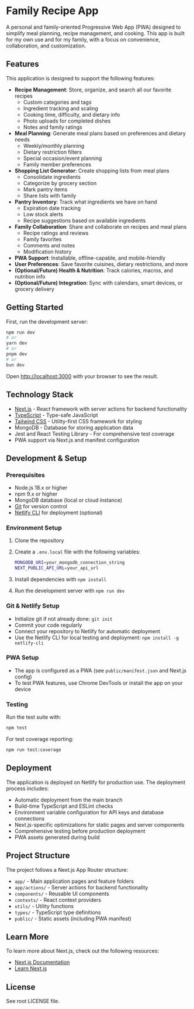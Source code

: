 # Family Recipe App

A personal and family-oriented Progressive Web App (PWA) designed to simplify meal planning, recipe management, and cooking. This app is built for my own use and for my family, with a focus on convenience, collaboration, and customization.

## Features

This application is designed to support the following features:

- **Recipe Management**: Store, organize, and search all our favorite recipes
  - Custom categories and tags
  - Ingredient tracking and scaling
  - Cooking time, difficulty, and dietary info
  - Photo uploads for completed dishes
  - Notes and family ratings
- **Meal Planning**: Generate meal plans based on preferences and dietary needs
  - Weekly/monthly planning
  - Dietary restriction filters
  - Special occasion/event planning
  - Family member preferences
- **Shopping List Generator**: Create shopping lists from meal plans
  - Consolidate ingredients
  - Categorize by grocery section
  - Mark pantry items
  - Share lists with family
- **Pantry Inventory**: Track what ingredients we have on hand
  - Expiration date tracking
  - Low stock alerts
  - Recipe suggestions based on available ingredients
- **Family Collaboration**: Share and collaborate on recipes and meal plans
  - Recipe ratings and reviews
  - Family favorites
  - Comments and notes
  - Modification history
- **PWA Support**: Installable, offline-capable, and mobile-friendly
- **User Preferences**: Save favorite cuisines, dietary restrictions, and more
- **(Optional/Future) Health & Nutrition**: Track calories, macros, and nutrition info
- **(Optional/Future) Integration**: Sync with calendars, smart devices, or grocery delivery

## Getting Started

First, run the development server:

```bash
npm run dev
# or
yarn dev
# or
pnpm dev
# or
bun dev
```

Open [http://localhost:3000](http://localhost:3000) with your browser to see the result.

## Technology Stack

- [Next.js](https://nextjs.org/) - React framework with server actions for backend functionality
- [TypeScript](https://www.typescriptlang.org/) - Type-safe JavaScript
- [Tailwind CSS](https://tailwindcss.com/) - Utility-first CSS framework for styling
- MongoDB - Database for storing application data
- Jest and React Testing Library - For comprehensive test coverage
- PWA support via Next.js and manifest configuration

## Development & Setup

### Prerequisites

- Node.js 18.x or higher
- npm 9.x or higher
- MongoDB database (local or cloud instance)
- [Git](https://git-scm.com/) for version control
- [Netlify CLI](https://docs.netlify.com/cli/get-started/) for deployment (optional)

### Environment Setup

1. Clone the repository
2. Create a `.env.local` file with the following variables:

   ```bash
   MONGODB_URI=your_mongodb_connection_string
   NEXT_PUBLIC_API_URL=your_api_url
   ```

3. Install dependencies with `npm install`
4. Run the development server with `npm run dev`

### Git & Netlify Setup

- Initialize git if not already done: `git init`
- Commit your code regularly
- Connect your repository to Netlify for automatic deployment
- Use the Netlify CLI for local testing and deployment: `npm install -g netlify-cli`

### PWA Setup

- The app is configured as a PWA (see `public/manifest.json` and Next.js config)
- To test PWA features, use Chrome DevTools or install the app on your device

### Testing

Run the test suite with:

```bash
npm test
```

For test coverage reporting:

```bash
npm run test:coverage
```

## Deployment

The application is deployed on Netlify for production use. The deployment process includes:

- Automatic deployment from the main branch
- Build-time TypeScript and ESLint checks
- Environment variable configuration for API keys and database connections
- Next.js-specific optimizations for static pages and server components
- Comprehensive testing before production deployment
- PWA assets generated during build

## Project Structure

The project follows a Next.js App Router structure:

- `app/` - Main application pages and feature folders
- `app/actions/` - Server actions for backend functionality
- `components/` - Reusable UI components
- `contexts/` - React context providers
- `utils/` - Utility functions
- `types/` - TypeScript type definitions
- `public/` - Static assets (including PWA manifest)

## Learn More

To learn more about Next.js, check out the following resources:

- [Next.js Documentation](https://nextjs.org/docs)
- [Learn Next.js](https://nextjs.org/learn)

## License

See root LICENSE file.
